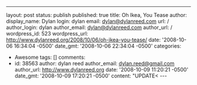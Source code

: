 ---

layout: post
status: publish
published: true
title: Oh Ikea, You Tease
author:
  display_name: Dylan
  login: dylan
  email: dylan@dylanreed.com
  url: /
author_login: dylan
author_email: dylan@dylanreed.com
author_url: /
wordpress_id: 523
wordpress_url: http://www.dylanreed.org/2008/10/06/oh-ikea-you-tease/
date: '2008-10-06 16:34:04 -0500'
date_gmt: '2008-10-06 22:34:04 -0500'
categories:
- Awesome
tags: []
comments:
- id: 38563
  author: dylan reed
  author_email: dylan.reed@gmail.com
  author_url: http://www.dylanreed.org
  date: '2008-10-09 11:20:21 -0500'
  date_gmt: '2008-10-09 17:20:21 -0500'
  content: "UPDATE< ---


